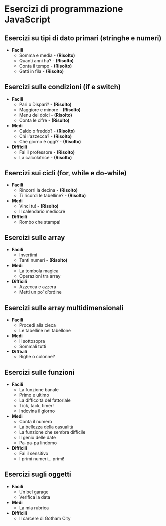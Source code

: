 # Esercizi di programmazione JavaScript

## Esercizi su tipi di dato primari (stringhe e numeri)
* **Facili**
  * Somma e media - **(Risolto)**
  * Quanti anni ha? - **(Risolto)**
  * Conta il tempo - **(Risolto)**
  * Gatti in fila - **(Risolto)**

## Esercizi sulle condizioni (if e switch)
* **Facili**
  * Pari o Dispari? - **(Risolto)**
  * Maggiore e minore - **(Risolto)**
  * Menu dei dolci - **(Risolto)**
  * Conta le cifre - **(Risolto)**
* **Medi**
  * Caldo o freddo? - **(Risolto)**
  * Chi l'azzecca? - **(Risolto)**
  * Che giorno è oggi? - **(Risolto)**
* **Difficili**
  * Fai il professore - **(Risolto)**
  * La calcolatrice - **(Risolto)**
  
## Esercizi sui cicli (for, while e do-while)
* **Facili**
  * Rincorri la decina - **(Risolto)**
  * Ti ricordi le tabelline? - **(Risolto)**
* **Medi**
  * Vinci tu! - **(Risolto)**
  * Il calendario mediocre
* **Difficili**
  * Rombo che stampa!
  
## Esercizi sulle array
* **Facili**
  * Invertimi
  * Tanti numeri - **(Risolto)**
* **Medi**
  * La tombola magica
  * Operazioni tra array
* **Difficili**
  * Azzecca e azzera
  * Metti un po’ d’ordine
  
## Esercizi sulle array multidimensionali
* **Facili**
  * Procedi alla cieca
  * Le tabelline nel tabellone
* **Medi**
  * Il sottosopra
  * Sommali tutti
* **Difficili**
  * Righe o colonne?
  
## Esercizi sulle funzioni
* **Facili**
  * La funzione banale
  * Primo e ultimo
  * La difficoltà del fattoriale
  * Tick, tack, timer!
  * Indovina il giorno
* **Medi**
  * Conta il numero
  * La bellezza della casualità
  * La funzione che sembra difficile
  * Il genio delle date
  * Pa-pa-pa lindomo
* **Difficili**
  * Fai il sensitivo
  * I primi numeri… primi!

## Esercizi sugli oggetti
* **Facili**
  * Un bel garage
  * Verifica la data
* **Medi**
  * La mia rubrica
* **Difficili**
  * Il carcere di Gotham City
